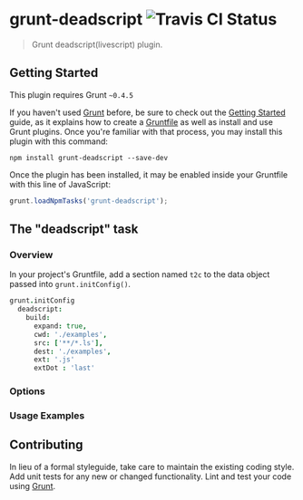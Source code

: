 # grunt-deadscript ![Travis CI Status](https://api.travis-ci.org/johanjordaan/grunt-deadscript.svg?branch=master "Travis CI Status")

> Grunt deadscript(livescript) plugin.

## Getting Started
This plugin requires Grunt `~0.4.5`

If you haven't used [Grunt](http://gruntjs.com/) before, be sure to check out the [Getting Started](http://gruntjs.com/getting-started) guide, as it explains how to create a [Gruntfile](http://gruntjs.com/sample-gruntfile) as well as install and use Grunt plugins. Once you're familiar with that process, you may install this plugin with this command:

```shell
npm install grunt-deadscript --save-dev
```

Once the plugin has been installed, it may be enabled inside your Gruntfile with this line of JavaScript:

```js
grunt.loadNpmTasks('grunt-deadscript');
```

## The "deadscript" task

### Overview
In your project's Gruntfile, add a section named `t2c` to the data object passed into `grunt.initConfig()`.

```coffee
grunt.initConfig
  deadscript:
    build:
      expand: true,
      cwd: './examples',
      src: ['**/*.ls'],
      dest: './examples',
      ext: '.js'
      extDot : 'last'

```

### Options


### Usage Examples


## Contributing
In lieu of a formal styleguide, take care to maintain the existing coding style. Add unit tests for any new or changed functionality. Lint and test your code using [Grunt](http://gruntjs.com/).
